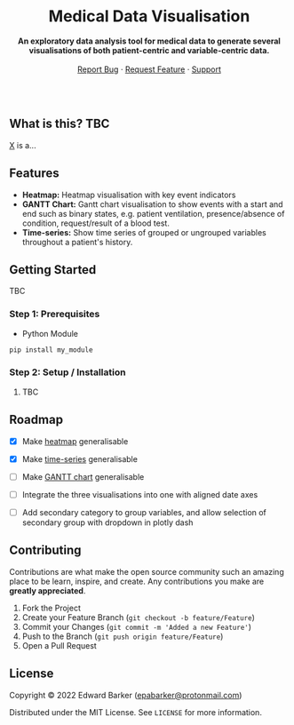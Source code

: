 <!-- Title -->
<h1 align="center">Medical Data Visualisation</h1>
  <p align="center">
    <strong>An exploratory data analysis tool for medical data to generate several visualisations of both patient-centric and variable-centric data.</strong>
    <br />
    <br />
    <a href="https://github.com/epabarker/medical-data-visualisation/labels/bug">Report Bug</a>
    ·
    <a href="https://github.com/epabarker/medical-data-visualisation/labels/enhancement">Request Feature</a>
    ·
    <a href="https://github.com/epabarker/medical-data-visualisation/labels/help%20wanted">Support</a>
  </p>
</h1>
<br/><br/>


<!-- Information -->
## What is this? TBC

<a href="" target="_blank">X</a> is a...

<!-- Features -->
## Features

- **Heatmap:** Heatmap visualisation with key event indicators
- **GANTT Chart:** Gantt chart visualisation to show events with a start and end such as binary states, e.g. patient ventilation, presence/absence of condition, request/result of a blood test. 
- **Time-series:** Show time series of grouped or ungrouped variables throughout a patient's history.


<!-- Getting Started -->
## Getting Started

TBC

<!-- Prerequisites -->
### **Step 1:** Prerequisites

- Python Module

```sh
pip install my_module
```

<!-- Installation -->
### **Step 2:** Setup / Installation

1. TBC 

<!--
> ⚠️ **NOTE**: Write a quick warning here if necessary.
-->


<!-- ROADMAP -->
## Roadmap
- [x] Make [heatmap](patient_heatmap.ipynb) generalisable
- [x] Make [time-series](patient_time-series.ipynb) generalisable
- [ ] Make [GANTT chart](patient_gantt.ipynb) generalisable
- [ ] Integrate the three visualisations into one with aligned date axes
- [ ] Add secondary category to group variables, and allow selection of secondary group with dropdown in plotly dash


<!-- CONTRIBUTING -->
## Contributing

Contributions are what make the open source community such an amazing place to be learn, inspire, and create. Any contributions you make are **greatly appreciated**.

1. Fork the Project
2. Create your Feature Branch (`git checkout -b feature/Feature`)
3. Commit your Changes (`git commit -m 'Added a new Feature'`)
4. Push to the Branch (`git push origin feature/Feature`)
5. Open a Pull Request

<!--
## Supporters/Contributors

Show supporters of your project
View RepoRoster for more information
https://reporoster.com/

[![Stargazers repo roster for @SanjaySunil/README-Template](https://reporoster.com/stars/SanjaySunil/README-Template)](https://github.com/SanjaySunil/README-Template/stargazers)
[![Forkers repo roster for @SanjaySunil/README-Template](https://reporoster.com/forks/SanjaySunil/README-Template)](https://github.com/SanjaySunil/README-Template/network/members)
<br/>
-->

## License

Copyright © 2022 Edward Barker (epabarker@protonmail.com)

Distributed under the MIT License. See `LICENSE` for more information.
